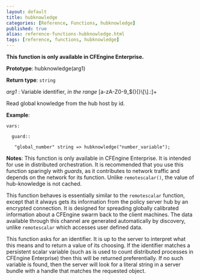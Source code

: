 ```yaml
---
layout: default
title: hubknowledge
categories: [Reference, Functions, hubknowledge]
published: true
alias: reference-functions-hubknowledge.html
tags: [reference, functions, hubknowledge]
---
```


**This function is only available in CFEngine Enterprise.**

**Prototype**: hubknowledge(arg1) 

**Return type**: `string`

  
 *arg1* : Variable identifier, *in the range*
[a-zA-Z0-9\_\$(){}\\[\\].:]+   

Read global knowledge from the hub host by id.

**Example**:

```cf3
vars:

  guard::

   "global_number" string => hubknowledge("number_variable");
```

**Notes**:
This function is only available in CFEngine Enterprise. It
is intended for use in distributed orchestration. It is recommended that
you use this function sparingly with *guards*, as it contributes to
network traffic and depends on the network for its function. Unlike
`remotescalar()`, the value of hub-knowledge is not cached.

This function behaves is essentially similar to the `remotescalar`
function, except that it always gets its information from the policy
server hub by an encrypted connection. It is designed for spreading
globally calibrated information about a CFEngine swarm back to the
client machines. The data available through this channel are generated
automatically by discovery, unlike `remotescalar` which accesses user
defined data.

This function asks for an identifier. It is up to the server to
interpret what this means and to return a value of its choosing. If the
identifier matches a persistent scalar variable (such as is used to
count distributed processes in CFEngine Enterprise) then this will be
returned preferentially. If no such variable is found, then the server
will look for a literal string in a server bundle with a handle that
matches the requested object.
